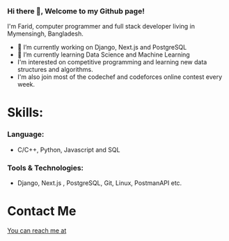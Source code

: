 ### Hi there 👋, Welcome to my Github page!
I'm Farid, computer programmer and full stack developer living in Mymensingh, Bangladesh.


- 🔭 I’m currently working on Django, Next.js and PostgreSQL
- 🌱 I’m currently learning Data Science and Machine Learning
- I'm interested on competitive programming and learning new data structures and algorithms.
- I'm also join most of the codechef and codeforces online contest every week.

# Skills:
### Language: 
- C/C++, Python, Javascript and SQL
### Tools & Technologies:
- Django, Next.js , PostgreSQL, Git, Linux, PostmanAPI etc.



# Contact Me
[You can reach me at](faridakanda1729@gmail.com)




